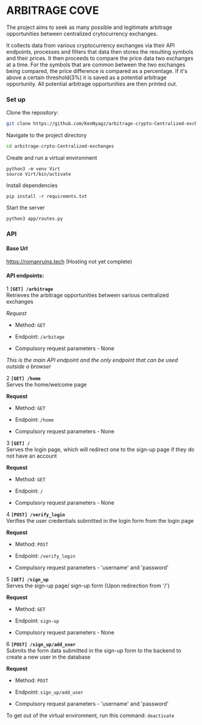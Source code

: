 # ARBITRAGE COVE

The project aims to seek as many possible and legitimate arbitrage opportunities between centralized crytocurrency exchanges.

It collects data from various cryptocurrency exchanges via their API endpoints, processes and filters that data then stores the resulting symbols and their prices. It then proceeds to compare the price data two exchanges at a time. For the symbols that are common between the two exchanges being compared, the price difference is compared as a percentage. If it's above a certain threshold(3%) it is saved as a potential arbitrage opportunity. All potential arbitrage opportunities are then printed out.

### Set up
Clone the repository:
```bash
git clone https://github.com/KenNyagz/arbitrage-crypto-Centralized-exchanges.git
```

Navigate to the project directory
```bash
cd arbitrage-crpto-Centralized-exchanges
```
Create and run a virtual environment
```
python3 -m venv Virt
source Virt/bin/activate
```
Install dependencies
```
pip install -r requiremnts.txt
```

Start the server
```
python3 app/routes.py
```

### API
#### Base Url
https://romanruins.tech (Hosting not yet complete)

#### API endpoints:
1 **`[GET] /arbitrage`**  
 Retrieves the arbitrage opportunities between various centralized exchanges

*Request*
- Method: `GET`
- Endpoint: `/arbitage`

- Compulsory request parameters - None

*This is the main API endpoint and the only endpoint that can be used outside a browser*


2 **`[GET] /home`**  
 Serves the home/welcome page

**Request**
- Method: `GET`
- Endpoint: `/home`

- Compulsory request parameters - None


3 **`[GET] /`**  
 Serves the login page, which will redirect one to the sign-up page if they do not have an account

**Request**
- Method: `GET`
- Endpoint: `/`

- Compulsory request parameters - None


4 **`[POST] /verify_login`**  
 Verifies the user credentials submitted in the login form from the login page

**Request**
- Method: `POST`
- Endpoint: `/verify_login`

- Compulsory request parameters - 'username' and 'password'

5 **`[GET] /sign_up`**  
Serves the sign-up page/ sign-up form (Upon redirection from '/')

**Request**
- Method: `GET`
- Endpoint: `sign-up`

- Compulsory request parameters - None

6 **`[POST] /sign_up/add_user`**  
Submits the form data submitted in the sign-up form to the backend to create a new user in the database

**Request**
- Method: `POST`
- Endpoint: `sign_up/add_user`

- Compulsory request parameters - 'username' and 'password'
  
To get out of the virtual environment, run this command: `deactivate`

<!--Fun fact: you can force a line break by adding two spaces at the end of the line you intend to not be conjoined with the next -->
